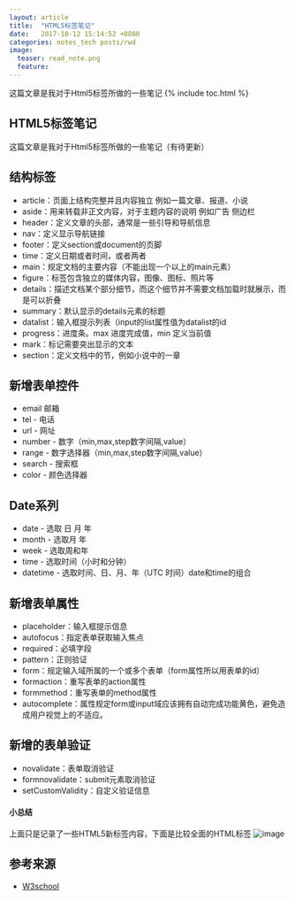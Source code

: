```yaml
---
layout: article
title:  "HTML5标签笔记"
date:   2017-10-12 15:14:52 +0800
categories: notes_tech posts/rwd
image:
  teaser: read_note.png
  feature: 
---
```

这篇文章是我对于Html5标签所做的一些笔记
{% include toc.html %}


## HTML5标签笔记

这篇文章是我对于Html5标签所做的一些笔记（有待更新）

## 结构标签

- article：页面上结构完整并且内容独立 例如一篇文章、报道、小说
- aside：用来转载非正文内容，对于主题内容的说明 例如广告 侧边栏
- header：定义文章的头部，通常是一些引导和导航信息
- nav：定义显示导航链接
- footer：定义section或document的页脚
- time：定义日期或者时间，或者两者
- main：规定文档的主要内容（不能出现一个以上的main元素）
- figure：标签包含独立的媒体内容，图像、图标、照片等
- details：描述文档某个部分细节，而这个细节并不需要文档加载时就展示，而是可以折叠
- summary：默认显示的details元素的标题
- datalist：输入框提示列表（input的list属性值为datalist的id
- progress：进度条。max 进度完成值，min 定义当前值
- mark：标记需要突出显示的文本
- section：定义文档中的节，例如小说中的一章

## 新增表单控件
- email 邮箱
- tel - 电话
- url - 网址
- number - 数字（min,max,step数字间隔,value）
- range - 数字选择器（min,max,step数字间隔,value）
- search - 搜索框
- color - 颜色选择器
## Date系列
- date - 选取 日 月 年
- month - 选取月 年
- week - 选取周和年
- time - 选取时间（小时和分钟）
- datetime - 选取时间、⽇、⽉、年（UTC 时间）date和time的组合
## 新增表单属性
- placeholder：输入框提示信息
- autofocus：指定表单获取输入焦点
- required：必填字段
- pattern：正则验证
- form：规定输入域所属的一个或多个表单（form属性所以用表单的id）
- formaction：重写表单的action属性
- formmethod：重写表单的method属性
- autocomplete：属性规定form或input域应该拥有自动完成功能黄色，避免造成用户视觉上的不适应。

## 新增的表单验证
- novalidate：表单取消验证
- formnovalidate：submit元素取消验证
- setCustomValidity：自定义验证信息

#### 小总结
上面只是记录了一些HTML5新标签内容，下面是比较全面的HTML标签
![image](http://img.hb.aicdn.com/1fd19b943316172c5a62fa0efe4bc5bbf7542b0c1f33a-IRrO86_fw658)
## 参考来源
* [W3school](http://www.w3school.com.cn/html5/index.asp)